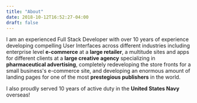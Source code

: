 ```yaml
---
title: "About"
date: 2018-10-12T16:52:27-04:00
draft: false
---
```

I am an experienced Full Stack Developer with over 10 years of experience developing compelling User Interfaces across different industries including enterprise level **e-commerce** at a **large retailer**, a multitude sites and apps for different clients at a **large creative agency** specializing in **pharmaceutical advertising**, completely redeveloping the store fronts for a small business's e-commerce site, and developing an enormous amount of landing pages for one of the most **prestegious publishers** in the world.

I also proudly served 10 years of active duty in the **United States Navy** overseas!
